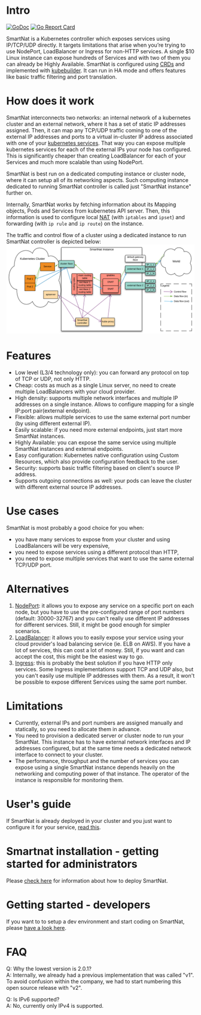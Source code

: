 # Intro
[![GoDoc](https://godoc.org/github.com/DevFactory/smartnat?status.svg)](https://godoc.org/github.com/DevFactory/smartnat)
[![Go Report Card](https://goreportcard.com/badge/github.com/DevFactory/smartnat)](https://goreportcard.com/report/github.com/DevFactory/smartnat)

SmartNat is a Kubernetes controller which exposes services using IP/TCP/UDP directly. It targets limitations that arise when you’re trying to use NodePort, LoadBalancer or Ingress for non-HTTP services. A single $10 Linux instance can expose hundreds of Services and with two of them you can already be Highly Available.
SmartNat is configured using [CRDs](https://kubernetes.io/docs/concepts/extend-kubernetes/api-extension/custom-resources/) and implemented with [kubebuilder](https://book.kubebuilder.io/). It can run in HA mode and offers features like basic traffic filtering and port translation.

# How does it work
SmartNat interconnects two networks: an internal network of a kubernetes cluster and an external network, where it has a set of static IP addresses assigned. Then, it can map any TCP/UDP traffic coming to one of the external IP addresses and ports to a virtual in-cluster IP address associated with one of your [kubernetes services](https://kubernetes.io/docs/concepts/services-networking/service/). That way you can expose multiple kubernetes services for each of the external IPs your node has configured. This is significantly cheaper than creating LoadBalancer for each of your Services and much more scalable than using NodePort.

SmartNat is best run on a dedicated computing instance or cluster node, where it can setup all of its networking aspects. Such computing instance dedicated to running SmartNat controller is called just "SmartNat instance" further on.

Internally, SmartNat works by fetching information about its Mapping objects, Pods and Services from kubernetes API server. Then, this information is used to configure local [NAT](https://en.wikipedia.org/wiki/Network_address_translation) (with `iptables` and `ipset`) and forwarding (with `ip rule` and `ip route`) on the instance.

The traffic and control flow of a cluster using a dedicated instance to run SmartNat controller is depicted below:
![Traffic and control flow](doc/smartnat_v2.svg)

# Features
* Low level (L3/4 technology only): you can forward any protocol on top of TCP or UDP, not only HTTP.
* Cheap: costs as much as a single Linux server, no need to create multiple LoadBalancers with your cloud provider.
* High density: supports multiple network interfaces and multiple IP addresses on a single instance. Allows to configure mapping for a single IP:port pair(external endpoint).
* Flexible: allows multiple services to use the same external port number (by using different external IP).
* Easily scalable: if you need more external endpoints, just start more SmartNat instances.
* Highly Available: you can expose the same service using multiple SmartNat instances and external endpoints.
* Easy configuration: Kubernetes native configuration using Custom Resources, which also provide configuration feedback to the user.
* Security: supports basic traffic filtering based on client's source IP address.
* Supports outgoing connections as well: your pods can leave the cluster with different external source IP addresses.

# Use cases
SmartNat is most probably a good choice for you when:
* you have many services to expose from your cluster and using LoadBalancers will be very expensive,
* you need to expose services using a different protocol than HTTP,
* you need to expose multiple services that want to use the same external TCP/UDP port.

# Alternatives
1. [NodePort](https://kubernetes.io/docs/concepts/services-networking/service/#nodeport): it allows you to expose any service on a specific port on each node, but you have to use the pre-configured range of port numbers (default: 30000-32767) and you can't really use different IP addresses for different services. Still, it might be good enough for simpler scenarios.
1. [LoadBalancer](https://kubernetes.io/docs/concepts/services-networking/service/#loadbalancer): it allows you to easily expose your service using your cloud provider's load balancing service (ie. ELB on AWS). If you have a lot of services, this can cost a lot of money. Still, if you want and can accept the cost, this might be the easiest way to go.
1. [Ingress](https://kubernetes.io/docs/concepts/services-networking/ingress/): this is probably the best solution if you have HTTP only services. Some Ingress implementations support TCP and UDP also, but you can't easily use multiple IP addresses with them. As a result, it won't be possible to expose different Services using the same port number.

# Limitations
* Currently, external IPs and port numbers are assigned manually and statically, so you need to allocate them in advance.
* You need to provision a dedicated server or cluster node to run your SmartNat. This instance has to have external network interfaces and IP addresses configured, but at the same time needs a dedicated network interface to connect to your cluster.
* The performance, throughput and the number of services you can expose using a single SmartNat instance depends heavily on the networking and computing power of that instance. The operator of the instance is responsible for monitoring them.

# User's guide
If SmartNat is already deployed in your cluster and you just want to configure it for your service, [read this](doc/user_guide.md).

# Smartnat installation - getting started for administrators
Please [check here](doc/ops_guide.md) for information about how to deploy SmartNat.

# Getting started - developers
If you want to to setup a dev environment and start coding on SmartNat, please [have a look here](doc/dev_guide.md).

# FAQ
Q: Why the lowest version is 2.0.1?  
A: Internally, we already had a previous implementation that was called "v1". To avoid confusion within the company, we had to start numbering this open source release with "v2".

Q: Is IPv6 supported?  
A: No, currently only IPv4 is supported.
